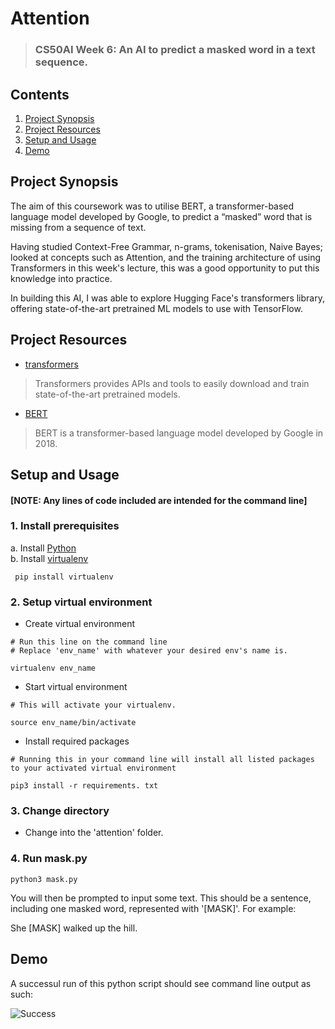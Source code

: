# Attention
>### CS50AI Week 6: An AI to predict a masked word in a text sequence.

## Contents
1. [Project Synopsis](#project_synopsis)
2. [Project Resources](#project_resources)
3. [Setup and Usage](#setup)
4. [Demo](#demo)


## <a id='project_synopsis'> Project Synopsis </a>
The aim of this coursework was to utilise BERT, a transformer-based language model developed by Google, to predict a “masked” word that is missing from a sequence of text.

Having studied Context-Free Grammar, n-grams, tokenisation, Naive Bayes; looked at concepts such as Attention, and the training architecture of using Transformers in this week's lecture, this was a good opportunity to put this knowledge into practice.

In building this AI, I was able to explore Hugging Face's transformers library, offering state-of-the-art pretrained ML models to use with TensorFlow.

## <a id='project_resources'> Project Resources </a>
* [transformers](https://huggingface.co/docs/transformers/index)
> Transformers provides APIs and tools to easily download and train state-of-the-art pretrained models.

* [BERT](https://arxiv.org/abs/1810.04805)
> BERT is a transformer-based language model developed by Google in 2018.

## <a id='setup'> Setup and Usage </a>
#### [NOTE: Any lines of code included are intended for the command line]

### 1. Install prerequisites
a. Install [Python](https://www.python.org/) </br>
b. Install [virtualenv](https://virtualenv.pypa.io/en/latest/)
``` 
 pip install virtualenv
```
### 2. Setup virtual environment
* Create virtual environment </br>
```
# Run this line on the command line
# Replace 'env_name' with whatever your desired env's name is.

virtualenv env_name
```
* Start virtual environment
```
# This will activate your virtualenv.

source env_name/bin/activate
```
* Install required packages
```
# Running this in your command line will install all listed packages to your activated virtual environment

pip3 install -r requirements. txt
```
### 3. Change directory
* Change into the 'attention' folder.

### 4. Run mask.py
```
python3 mask.py 
```
You will then be prompted to input some text. This should be a sentence, including one masked word, represented with '[MASK]'. For example:

She [MASK] walked up the hill.


## <a id='demo'> Demo </a>

A successul run of this python script should see command line output as such:

![Success](https://github.com/user-attachments/assets/1a550ad2-6d68-44ee-b732-5ea738e20c02)
